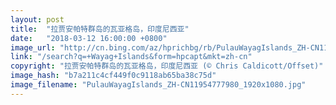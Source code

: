 ```yaml
---
layout: post
title:  "拉贾安帕特群岛的瓦亚格岛，印度尼西亚"
date:   "2018-03-12 16:00:00 +0800"
image_url: "http://cn.bing.com/az/hprichbg/rb/PulauWayagIslands_ZH-CN11954777980_1920x1080.jpg"
link: "/search?q=+Wayag+Islands&form=hpcapt&mkt=zh-cn"
copyright: "拉贾安帕特群岛的瓦亚格岛，印度尼西亚 (© Chris Caldicott/Offset)"
image_hash: "b7a211c4cf449f0c9118ab65ba38c75d"
image_filename: "PulauWayagIslands_ZH-CN11954777980_1920x1080.jpg"
---
```

